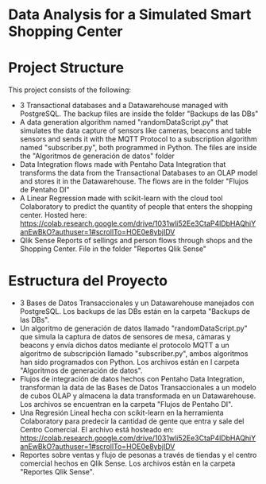 # Data Analysis for a Simulated Smart Shopping Center
# Project Structure
This project consists of the following:
- 3 Transactional databases and a Datawarehouse managed with PostgreSQL. The backup files are inside the folder "Backups de las DBs"
- A data generation algorithm named "randomDataScript.py" that simulates the data capture of sensors like cameras, beacons and table sensors and sends it with the MQTT Protocol to a subscription algorithm named "subscriber.py", both programmed in Python. The files are inside the "Algoritmos de generación de datos" folder
- Data Integration flows made with Pentaho Data Integration that transforms the data from the Transactional Databases to an OLAP model and stores it in the Datawarehouse. The flows are in the folder "Flujos de Pentaho DI"
- A Linear Regression made with scikit-learn with the cloud tool Colaboratory to predict the quantity of people that enters the shopping center. Hosted here: https://colab.research.google.com/drive/1031wli52Ee3CtaP4lDbHAQhiYanEwBkO?authuser=1#scrollTo=HOE0e8ybjIDV
- Qlik Sense Reports of sellings and person flows through shops and the Shopping Center. File in the folder "Reportes Qlik Sense"

# Estructura del Proyecto
- 3 Bases de Datos Transaccionales y un Datawarehouse manejados con PostgreSQL. Los backups de las DBs están en la carpeta "Backups de las DBs".
- Un algoritmo de generación de datos llamado "randomDataScript.py" que simula la captura de datos de sensores de mesa, cámaras y beacons y envía dichos datos mediante el protocolo MQTT a un algoritmo de subscripción llamado "subscriber.py", ambos algoritmos han sido programados con Python. Los archivos están en l carpeta "Algoritmos de generación de datos".
- Flujos de integración de datos hechos con Pentaho Data Integration, transforman la data de las Bases de Datos Transaccionales a un modelo de cubos OLAP y almacena la data transformada en un Datawarehouse. Los archivos se encuentran en la carpeta "Flujos de Pentaho DI".
- Una Regresión Lineal hecha con scikit-learn en la herramienta Colaboratory para predecir la cantidad de gente que entra y sale del Centro Comercial. El archivo está hosteado en: https://colab.research.google.com/drive/1031wli52Ee3CtaP4lDbHAQhiYanEwBkO?authuser=1#scrollTo=HOE0e8ybjIDV
- Reportes sobre ventas y flujo de pesonas a través de tiendas y el centro comercial hechos en Qlik Sense. Los archivos están en la carpeta "Reportes Qlik Sense".
